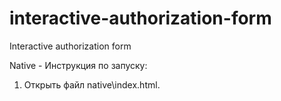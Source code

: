 # interactive-authorization-form
Interactive authorization form

Native -
Инструкция по запуску:
1. Открыть файл native\index.html.
